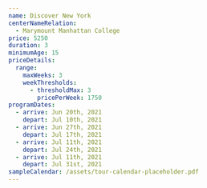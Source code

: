 ```yaml
---
name: Discover New York
centerNameRelation:
  - Marymount Manhattan College
price: 5250
duration: 3
minimumAge: 15
priceDetails:
  range:
    maxWeeks: 3
    weekThresholds:
      - thresholdMax: 3
        pricePerWeek: 1750
programDates:
  - arrive: Jun 20th, 2021
    depart: Jul 10th, 2021
  - arrive: Jun 27th, 2021
    depart: Jul 17th, 2021
  - arrive: Jul 11th, 2021
    depart: Jul 24th, 2021
  - arrive: Jul 11th, 2021
    depart: Jul 31st, 2021
sampleCalendar: /assets/tour-calendar-placeholder.pdf
---
```

